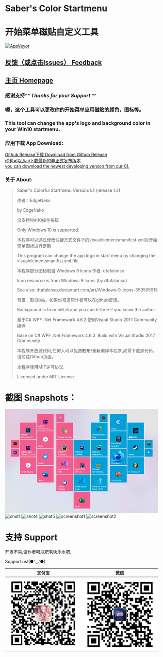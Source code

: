 # Saber's Color Startmenu
# 开始菜单磁贴自定义工具

[![AppVeyor](https://img.shields.io/appveyor/ci/hv0905/SaberColorfulStartmenu.svg?style=flat-square&logo=appveyor)](https://ci.appveyor.com/project/hv0905/sabercolorfulstartmenu)

## [反馈（或点击Issues） Feedback](https://github.com/hv0905/SaberColorfulStartmenu/issues)
## [主页 Homepage](https://edgeneko.github.io/2019/01/31/SaberColorfulStartmenu/)

### 感谢支持^_^  Thanks for your Support ^_^

### 嗯，这个工具可以更改你的开始菜单应用磁贴的颜色，图标等。

### This tool can change the app's logo and background color in your Win10 startmenu.

### 应用下载 App Download:

[Github Release下载 Download from Github Release](https://github.com/hv0905/SaberColorfulStartmenu/releases)  
[你也可以从ci下载最新的非正式发布版本](https://ci.appveyor.com/project/hv0905/sabercolorfulstartmenu/build/artifacts)  
[you can download the newest developing version from our CI.](https://ci.appveyor.com/project/hv0905/sabercolorfulstartmenu/build/artifacts)  

### 关于 About:
> Saber's Colorful Startmenu Version:1.2 (release 1.2)
>
> 作者：EdgeNeko
>
> by EdgeNeko
>
> 仅支持Win10操作系统
>
> Only Windows 10 is supported.
>
> 本程序可以通过修改快捷方式文件下的visualelementsmanifest.xml对开始菜单图标进行定制
>
> This program can change the app logo in start menu by changing the visualelementsmanifist.xml file.
>
> 本程序部分图标取自 Windows 9 Icons 作者: dtafalonso
>
> Icon resource is from WIndows 9 Icons (by dtafalonso)
>
> See also: dtafalonso.deviantart.com/art/Windows-9-icons-359505915
>
> 背景：取自b站，如果你知道原作者可以在github反馈。
>
> Background is from bilibili and you can tell me if you know the author.
>
> 基于C# WPF .Net Framework 4.6.2 使用Visual Studio 2017 Community编译
>
> Base on C# WPF .Net Framework 4.6.2. Build with Visual Studio 2017 Community
>
> 本程序开放源代码,任何人可以免费散布/重新编译本程序,如需下载源代码，请前往Github页面。
>
> 本程序使用MIT许可协议.
>
> Licensed under MIT License.

# 截图 Snapshots：
![screenshot](web/shot.png)
![shot1](https://user-images.githubusercontent.com/29349119/42812991-f4908e54-89f1-11e8-8d4f-72dde55937d1.PNG)
![shot4](https://user-images.githubusercontent.com/29349119/42812994-f611b276-89f1-11e8-8582-1a68ba41b9dd.PNG)
![shot5](https://user-images.githubusercontent.com/29349119/42812997-f6ac4e12-89f1-11e8-8588-0971a8756af6.PNG)
![screenshot1](https://user-images.githubusercontent.com/29349119/42984645-349df3ee-8c20-11e8-930f-1c446a9c89d8.png)
![screenshot2](https://user-images.githubusercontent.com/29349119/42984646-35a2848a-8c20-11e8-94de-9e8cf4ef0276.png)

# 支持 Support

开发不易,请作者喝瓶肥宅快乐水吧.

Support us!(●'◡'●)

|支付宝|微信|
|:-----:|:-----:|
|![alipay](web/alipay.jpg)|![weixin](web/wechat_pay.jpg)|
